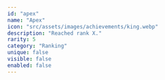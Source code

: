 ```yaml
---
id: "apex"
name: "Apex"
icon: "src/assets/images/achievements/king.webp"
description: "Reached rank X."
rarity: 5
category: "Ranking"
unique: false
visible: false
enabled: false
---
```

